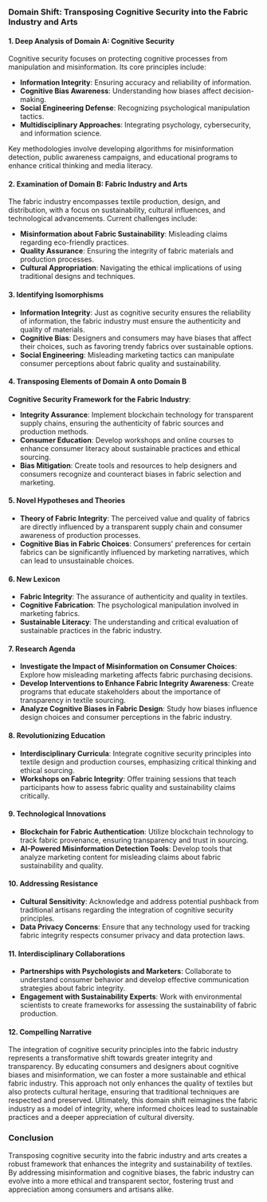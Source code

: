 ### Domain Shift: Transposing Cognitive Security into the Fabric Industry and Arts

#### 1. Deep Analysis of Domain A: Cognitive Security
Cognitive security focuses on protecting cognitive processes from manipulation and misinformation. Its core principles include:

- **Information Integrity**: Ensuring accuracy and reliability of information.
- **Cognitive Bias Awareness**: Understanding how biases affect decision-making.
- **Social Engineering Defense**: Recognizing psychological manipulation tactics.
- **Multidisciplinary Approaches**: Integrating psychology, cybersecurity, and information science.

Key methodologies involve developing algorithms for misinformation detection, public awareness campaigns, and educational programs to enhance critical thinking and media literacy.

#### 2. Examination of Domain B: Fabric Industry and Arts
The fabric industry encompasses textile production, design, and distribution, with a focus on sustainability, cultural influences, and technological advancements. Current challenges include:

- **Misinformation about Fabric Sustainability**: Misleading claims regarding eco-friendly practices.
- **Quality Assurance**: Ensuring the integrity of fabric materials and production processes.
- **Cultural Appropriation**: Navigating the ethical implications of using traditional designs and techniques.

#### 3. Identifying Isomorphisms
- **Information Integrity**: Just as cognitive security ensures the reliability of information, the fabric industry must ensure the authenticity and quality of materials.
- **Cognitive Bias**: Designers and consumers may have biases that affect their choices, such as favoring trendy fabrics over sustainable options.
- **Social Engineering**: Misleading marketing tactics can manipulate consumer perceptions about fabric quality and sustainability.

#### 4. Transposing Elements of Domain A onto Domain B
**Cognitive Security Framework for the Fabric Industry**:
- **Integrity Assurance**: Implement blockchain technology for transparent supply chains, ensuring the authenticity of fabric sources and production methods.
- **Consumer Education**: Develop workshops and online courses to enhance consumer literacy about sustainable practices and ethical sourcing.
- **Bias Mitigation**: Create tools and resources to help designers and consumers recognize and counteract biases in fabric selection and marketing.

#### 5. Novel Hypotheses and Theories
- **Theory of Fabric Integrity**: The perceived value and quality of fabrics are directly influenced by a transparent supply chain and consumer awareness of production processes.
- **Cognitive Bias in Fabric Choices**: Consumers' preferences for certain fabrics can be significantly influenced by marketing narratives, which can lead to unsustainable choices.

#### 6. New Lexicon
- **Fabric Integrity**: The assurance of authenticity and quality in textiles.
- **Cognitive Fabrication**: The psychological manipulation involved in marketing fabrics.
- **Sustainable Literacy**: The understanding and critical evaluation of sustainable practices in the fabric industry.

#### 7. Research Agenda
- **Investigate the Impact of Misinformation on Consumer Choices**: Explore how misleading marketing affects fabric purchasing decisions.
- **Develop Interventions to Enhance Fabric Integrity Awareness**: Create programs that educate stakeholders about the importance of transparency in textile sourcing.
- **Analyze Cognitive Biases in Fabric Design**: Study how biases influence design choices and consumer perceptions in the fabric industry.

#### 8. Revolutionizing Education
- **Interdisciplinary Curricula**: Integrate cognitive security principles into textile design and production courses, emphasizing critical thinking and ethical sourcing.
- **Workshops on Fabric Integrity**: Offer training sessions that teach participants how to assess fabric quality and sustainability claims critically.

#### 9. Technological Innovations
- **Blockchain for Fabric Authentication**: Utilize blockchain technology to track fabric provenance, ensuring transparency and trust in sourcing.
- **AI-Powered Misinformation Detection Tools**: Develop tools that analyze marketing content for misleading claims about fabric sustainability and quality.

#### 10. Addressing Resistance
- **Cultural Sensitivity**: Acknowledge and address potential pushback from traditional artisans regarding the integration of cognitive security principles.
- **Data Privacy Concerns**: Ensure that any technology used for tracking fabric integrity respects consumer privacy and data protection laws.

#### 11. Interdisciplinary Collaborations
- **Partnerships with Psychologists and Marketers**: Collaborate to understand consumer behavior and develop effective communication strategies about fabric integrity.
- **Engagement with Sustainability Experts**: Work with environmental scientists to create frameworks for assessing the sustainability of fabric production.

#### 12. Compelling Narrative
The integration of cognitive security principles into the fabric industry represents a transformative shift towards greater integrity and transparency. By educating consumers and designers about cognitive biases and misinformation, we can foster a more sustainable and ethical fabric industry. This approach not only enhances the quality of textiles but also protects cultural heritage, ensuring that traditional techniques are respected and preserved. Ultimately, this domain shift reimagines the fabric industry as a model of integrity, where informed choices lead to sustainable practices and a deeper appreciation of cultural diversity.

### Conclusion
Transposing cognitive security into the fabric industry and arts creates a robust framework that enhances the integrity and sustainability of textiles. By addressing misinformation and cognitive biases, the fabric industry can evolve into a more ethical and transparent sector, fostering trust and appreciation among consumers and artisans alike.